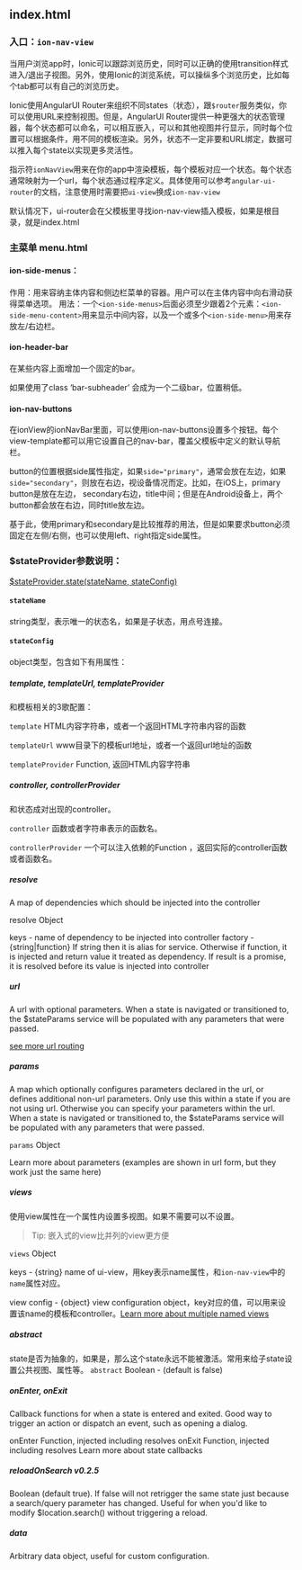 ## index.html

### 入口：`ion-nav-view`
当用户浏览app时，Ionic可以跟踪浏览历史，同时可以正确的使用transition样式进入/退出子视图。另外，使用Ionic的浏览系统，可以操纵多个浏览历史，比如每个tab都可以有自己的浏览历史。

Ionic使用AngularUI Router来组织不同states（状态），跟`$router`服务类似，你可以使用URL来控制视图。但是，AngularUI Router提供一种更强大的状态管理器，每个状态都可以命名，可以相互嵌入，可以和其他视图并行显示，同时每个位置可以根据条件，用不同的模板渲染。另外，状态不一定非要和URL绑定，数据可以推入每个state以实现更多灵活性。

指示符`ionNavView`用来在你的app中渲染模板，每个模板对应一个状态。每个状态通常映射为一个url，每个状态通过程序定义。具体使用可以参考`angular-ui-router`的文档，注意使用时需要把`ui-view`换成`ion-nav-view`

默认情况下，ui-router会在父模板里寻找ion-nav-view插入模板，如果是根目录，就是index.html

### 主菜单 menu.html

#### ion-side-menus：

作用：用来容纳主体内容和侧边栏菜单的容器。用户可以在主体内容中向右滑动获得菜单选项。
用法：一个`<ion-side-menus>`后面必须至少跟着2个元素：`<ion-side-menu-content>`用来显示中间内容，以及一个或多个`<ion-side-menu>`用来存放左/右边栏。


#### ion-header-bar

在某些内容上面增加一个固定的bar。

如果使用了class ‘bar-subheader’ 会成为一个二级bar，位置稍低。

#### ion-nav-buttons

在ionView的ionNavBar里面，可以使用ion-nav-buttons设置多个按钮。每个view-template都可以用它设置自己的nav-bar，覆盖父模板中定义的默认导航栏。

button的位置根据side属性指定，如果`side="primary"`，通常会放在左边，如果`side="secondary"`，则放在右边，视设备情况而定。比如，在iOS上，primary button是放在左边， secondary右边，title中间；但是在Android设备上，两个button都会放在右边，同时title放左边。

基于此，使用primary和secondary是比较推荐的用法，但是如果要求button必须固定在左侧/右侧，也可以使用left、right指定side属性。

### $stateProvider参数说明：

[$stateProvider.state(stateName, stateConfig)](
https://github.com/angular-ui/ui-router/wiki/Quick-Reference#stateprovider-1)

#### `stateName`

string类型，表示唯一的状态名，如果是子状态，用点号连接。

#### `stateConfig`

object类型，包含如下有用属性：

##### template, templateUrl, templateProvider

和模板相关的3歌配置：

`template` HTML内容字符串，或者一个返回HTML字符串内容的函数

`templateUrl` www目录下的模板url地址，或者一个返回url地址的函数

`templateProvider` Function, 返回HTML内容字符串

##### controller, controllerProvider

和状态成对出现的controller。

`controller` 函数或者字符串表示的函数名。

`controllerProvider` 一个可以注入依赖的Function ，返回实际的controller函数或者函数名。

##### resolve

A map of dependencies which should be injected into the controller

resolve Object

keys - name of dependency to be injected into controller
factory - {string|function} If string then it is alias for service. Otherwise if function, it is injected and return value it treated as dependency. If result is a promise, it is resolved before its value is injected into controller

##### url

A url with optional parameters. When a state is navigated or transitioned to, the $stateParams service will be populated with any parameters that were passed.

[see more url routing](https://github.com/angular-ui/ui-router/wiki/URL-Routing)

##### params

A map which optionally configures parameters declared in the url, or defines additional non-url parameters. Only use this within a state if you are not using url. Otherwise you can specify your parameters within the url. When a state is navigated or transitioned to, the $stateParams service will be populated with any parameters that were passed.

`params` Object

Learn more about parameters (examples are shown in url form, but they work just the same here)

##### views

使用view属性在一个属性内设置多视图。如果不需要可以不设置。

> Tip: 嵌入式的view比并列的view更方便

`views` Object

keys - {string} name of ui-view，用key表示name属性，和`ion-nav-view`中的`name`属性对应。

view config - {object} view configuration object，key对应的值，可以用来设置该name的模板和controller。[Learn more about multiple named views
](https://github.com/angular-ui/ui-router/wiki#the-simplest-form-of-state)

##### abstract

state是否为抽象的，如果是，那么这个state永远不能被激活。常用来给子state设置公共视图、属性等。
`abstract` Boolean - (default is false)

##### onEnter, onExit

Callback functions for when a state is entered and exited. Good way to trigger an action or dispatch an event, such as opening a dialog.

onEnter Function, injected including resolves
onExit Function, injected including resolves
Learn more about state callbacks

##### reloadOnSearch v0.2.5

Boolean (default true). If false will not retrigger the same state just because a search/query parameter has changed. Useful for when you'd like to modify $location.search() without triggering a reload.

##### data

Arbitrary data object, useful for custom configuration.
